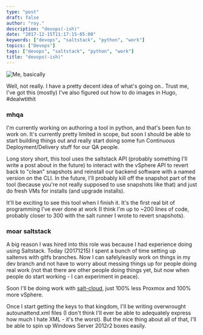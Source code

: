 ```yaml
---
type: "post"
draft: false
author: "roy."
description: "devops(-ish)"
date: "2017-12-15T11:17:15-05:00"
keywords: ["devops", "saltstack", "python", "work"]
topics: ["Devops"]
tags: ["devops", "saltstack", "python", "work"]
title: "devops(-ish)"
---
```


![Me, basically](/img_dog.png#center)

Well, not really. I have a pretty decent idea of what's going on.. Trust me, I've got this (mostly)
 I've also figured out how to do images in Hugo, #dealwtithit


### mhqa
I'm currently working on authoring a tool in python, and that's been fun to work
on. It's currently pretty limited in scope, but soon I should be able to start
building things out and really start doing some fun Continuous Deployment/Delivery
stuff for our QA people.

Long story short, this tool uses the saltstack API (probably something I'll write a post about in the future)
to interact with the vSphere API to revert back to "clean" snapshots and reinstall our backend
software with a named version on the CLI. In the future, I'll probably kill off the snapshot part of
the tool (because you're not really supposed to use snapshots like that) and just do fresh VMs for installs
(and upgrade installs).

It'll be exciting to see this tool when I finish it. It's the first real bit of programming I've ever
done at work (I think I'm up to ~200 lines of code, probably closer to 300 with the salt runner I wrote
to revert snapshots).

### moar saltstack
A big reason I was hired into this role was because I had experience doing using Saltstack. Today (20171215)
I spent a bunch of time setting up saltenvs with gitfs branches. Now I can safely/easily work on things in my
dev branch and not have to worry about messing things up for people doing real work (not that there are other
people doing things yet, but now when people do start working - I can experiment in peace).

Soon I'll be doing work with [salt-cloud](/posts/proxmox-cloud/), just 100% less Proxmox and 100% more vSphere.

Once I start getting the keys to that kingdom, I'll be writing overwrought autounattend.xml files (I don't think
I'll ever be able to adequately express how much I hate XML - it's the worst). But the nice thing about all of that,
I'll be able to spin up Windows Server 2012r2 boxes easily.

